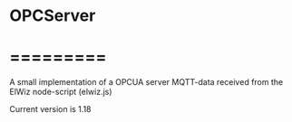 # OPCServer
# =========
A small implementation of a OPCUA server
MQTT-data received from the ElWiz node-script (elwiz.js)

Current version is 1.18

